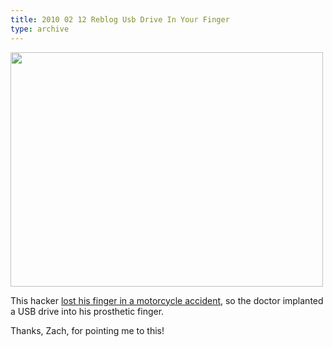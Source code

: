 ```yaml
---
title: 2010 02 12 Reblog Usb Drive In Your Finger
type: archive
---
```


<p><a href="http://ablersite.files.wordpress.com/2010/02/usbfinger.jpg"><img class="alignnone size-full wp-image-3991" title="usbfinger" src="{{ site.baseurl }}/uploads/usbfinger.jpg" alt="" width="500" height="375" /></a></p>
<p>This hacker <a href="http://bergie.iki.fi/blog/when_reality_meets_product_concepts/">lost his finger in a motorcycle accident</a>, so the doctor implanted a USB drive into his prosthetic finger.</p>
<p>Thanks, Zach, for pointing me to this!</p>
